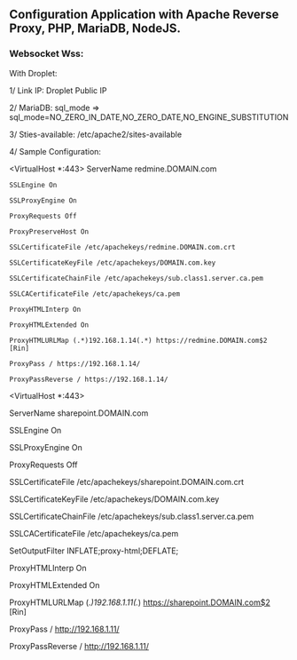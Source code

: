 ## Configuration Application with Apache Reverse Proxy, PHP, MariaDB, NodeJS.
### Websocket Wss:

With Droplet:

1/ Link IP: Droplet Public IP

2/ MariaDB: sql_mode =>
   sql_mode=NO_ZERO_IN_DATE,NO_ZERO_DATE,NO_ENGINE_SUBSTITUTION

3/ Sties-available: /etc/apache2/sites-available
   
4/ Sample Configuration:

<VirtualHost *:443>
    ServerName redmine.DOMAIN.com
    
    SSLEngine On
    
    SSLProxyEngine On
    
    ProxyRequests Off
    
    ProxyPreserveHost On
    
    SSLCertificateFile /etc/apachekeys/redmine.DOMAIN.com.crt
    
    SSLCertificateKeyFile /etc/apachekeys/DOMAIN.com.key
    
    SSLCertificateChainFile /etc/apachekeys/sub.class1.server.ca.pem
    
    SSLCACertificateFile /etc/apachekeys/ca.pem
    
    ProxyHTMLInterp On
    
    ProxyHTMLExtended On
    
    ProxyHTMLURLMap (.*)192.168.1.14(.*) https://redmine.DOMAIN.com$2 [Rin]
    
    ProxyPass / https://192.168.1.14/
    
    ProxyPassReverse / https://192.168.1.14/

</VirtualHost>


<VirtualHost *:443>

ServerName sharepoint.DOMAIN.com

   SSLEngine On
   
   SSLProxyEngine On
   
   ProxyRequests Off
   
   SSLCertificateFile /etc/apachekeys/sharepoint.DOMAIN.com.crt
   
   SSLCertificateKeyFile /etc/apachekeys/DOMAIN.com.key
   
   SSLCertificateChainFile /etc/apachekeys/sub.class1.server.ca.pem
   
   SSLCACertificateFile /etc/apachekeys/ca.pem
   
   SetOutputFilter INFLATE;proxy-html;DEFLATE;
   
   ProxyHTMLInterp On
   
   ProxyHTMLExtended On
   
   ProxyHTMLURLMap (.*)192.168.1.11(.*) https://sharepoint.DOMAIN.com$2 [Rin]
   
   ProxyPass / http://192.168.1.11/
   
   ProxyPassReverse / http://192.168.1.11/

</VirtualHost>
